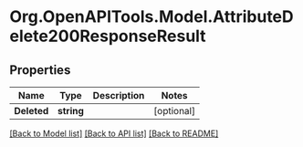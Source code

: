 # Org.OpenAPITools.Model.AttributeDelete200ResponseResult

## Properties

Name | Type | Description | Notes
------------ | ------------- | ------------- | -------------
**Deleted** | **string** |  | [optional] 

[[Back to Model list]](../README.md#documentation-for-models) [[Back to API list]](../README.md#documentation-for-api-endpoints) [[Back to README]](../README.md)


